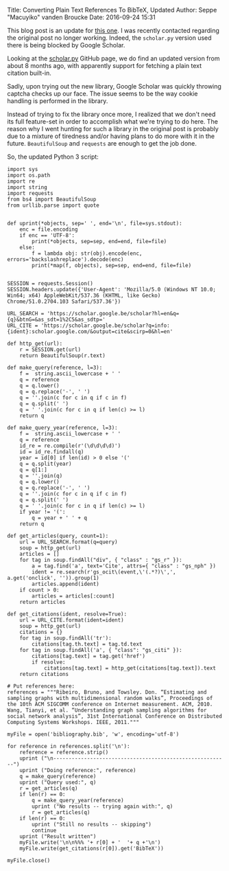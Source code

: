 Title: Converting Plain Text References To BibTeX, Updated
Author: Seppe "Macuyiko" vanden Broucke
Date: 2016-09-24 15:31

This blog post is an update for [this one](|filename|/2014/2014_02_converting-plain-text-references-to-bibtex.md). I was recently contacted regarding the original post no longer working. Indeed, the `scholar.py` version used there is being blocked by Google Scholar.

Looking at the [scholar.py](https://github.com/ckreibich/scholar.py) GitHub page, we do find an updated version from about 8 months ago, with apparently support for fetching a plain text citation built-in.

Sadly, upon trying out the new library, Google Scholar was quickly throwing captcha checks up our face. The issue seems to be the way cookie handling is performed in the library.

Instead of trying to fix the library once more, I realized that we don't need its full feature-set in order to accomplish what we're trying to do here. The reason why I went hunting for such a library in the original post is probably due to a mixture of tiredness and/or having plans to do more with it in the future. `BeautifulSoup` and `requests` are enough to get the job done.

So, the updated Python 3 script:

	import sys
	import os.path
	import re
	import string
	import requests
	from bs4 import BeautifulSoup
	from urllib.parse import quote


	def uprint(*objects, sep=' ', end='\n', file=sys.stdout):
	    enc = file.encoding
	    if enc == 'UTF-8':
	        print(*objects, sep=sep, end=end, file=file)
	    else:
	        f = lambda obj: str(obj).encode(enc, errors='backslashreplace').decode(enc)
	        print(*map(f, objects), sep=sep, end=end, file=file)


	SESSION = requests.Session()
	SESSION.headers.update({'User-Agent': 'Mozilla/5.0 (Windows NT 10.0; Win64; x64) AppleWebKit/537.36 (KHTML, like Gecko) Chrome/51.0.2704.103 Safari/537.36'})

	URL_SEARCH = 'https://scholar.google.be/scholar?hl=en&q={q}&btnG=&as_sdt=1%2C5&as_sdtp='
	URL_CITE = 'https://scholar.google.be/scholar?q=info:{ident}:scholar.google.com/&output=cite&scirp=0&hl=en'

	def http_get(url):
	    r = SESSION.get(url)
	    return BeautifulSoup(r.text)

	def make_query(reference, l=3):
	    f =  string.ascii_lowercase + ' '
	    q = reference
	    q = q.lower()
	    q = q.replace('-', ' ')
	    q = ''.join(c for c in q if c in f)
	    q = q.split(' ')
	    q = ' '.join(c for c in q if len(c) >= l)
	    return q

	def make_query_year(reference, l=3):
	    f =  string.ascii_lowercase + ' '
	    q = reference
	    id_re = re.compile(r'(\d\d\d\d)')
	    id = id_re.findall(q)
	    year = id[0] if len(id) > 0 else '('
	    q = q.split(year)
	    q = q[1:]
	    q = ''.join(q)
	    q = q.lower()
	    q = q.replace('-', ' ')
	    q = ''.join(c for c in q if c in f)
	    q = q.split(' ')
	    q = ' '.join(c for c in q if len(c) >= l)
	    if year != '(':
	        q = year + ' ' + q
	    return q

	def get_articles(query, count=1):
	    url = URL_SEARCH.format(q=query)
	    soup = http_get(url)
	    articles = []
	    for tag in soup.findAll("div", { "class" : "gs_r" }):
	        a = tag.find('a', text='Cite', attrs={ "class" : "gs_nph" })
	        ident = re.search(r'gs_ocit\(event,\'(.*?)\',', a.get('onclick', '')).group(1)
	        articles.append(ident)
	    if count > 0:
	        articles = articles[:count]
	    return articles

	def get_citations(ident, resolve=True):
	    url = URL_CITE.format(ident=ident)
	    soup = http_get(url)
	    citations = {}
	    for tag in soup.findAll('tr'):
	        citations[tag.th.text] = tag.td.text
	    for tag in soup.findAll('a', { "class": "gs_citi" }):
	        citations[tag.text] = tag.get('href')
	        if resolve:
	            citations[tag.text] = http_get(citations[tag.text]).text
	    return citations

	# Put references here:
	references = """Ribeiro, Bruno, and Towsley. Don. “Estimating and sampling graphs with multidimensional random walks”, Proceedings of the 10th ACM SIGCOMM conference on Internet measurement. ACM, 2010.
	Wang, Tianyi, et al. “Understanding graph sampling algorithms for social network analysis”, 31st International Conference on Distributed Computing Systems Workshops. IEEE, 2011."""

	myFile = open('bibliography.bib', 'w', encoding='utf-8')

	for reference in references.split('\n'):
	    reference = reference.strip()
	    uprint ("\n---------------------------------------------------------")
	    uprint ("Doing reference:", reference)
	    q = make_query(reference)
	    uprint ("Query used:", q)
	    r = get_articles(q)
	    if len(r) == 0:
	        q = make_query_year(reference)
	        uprint ("No results -- trying again with:", q)
	        r = get_articles(q)
	    if len(r) == 0:
	        uprint ("Still no results -- skipping")
	        continue
	    uprint ("Result written")
	    myFile.write('\n\n%%% '+ r[0] + '  '+ q +'\n')
	    myFile.write(get_citations(r[0]).get('BibTeX'))

	myFile.close()



